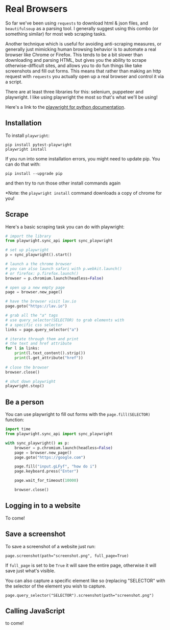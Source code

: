 # Real Browsers

So far we've been using `requests` to download html & json files, and `beautifulsoup` as a parsing tool. I generally suggest using this combo (or something similar) for most web scraping tasks.

Another technique which is useful for avoiding anti-scraping measures, or generally just mimicking human browsing behavior is to automate a real browser like Chrome or Firefox. This tends to be a bit slower than downloading and parsing HTML, but gives you the ability to scrape otherwise-difficult sites, and allows you to do fun things like take screenshots and fill out forms. This means that rather than making an http request with `requests` you actually open up a real browser and control it via a script.

There are at least three libraries for this: selenium, puppeteer and playwright. I like using playwright the most so that's what we'll be using!

Here's a link to the [playwright for python documentation](https://playwright.dev/python/docs/intro).


## Installation

To install `playwright`:

```
pip install pytest-playwright
playwright install
```
If you run into some installation errors, you might need to update pip. You can do that with:

```
pip install --upgrade pip
```
and then try to run those other install commands again

*Note: the `playwright install` command downloads a copy of chrome for you!

## Scrape

Here's a basic scraping task you can do with playwright:

```python
# import the library
from playwright.sync_api import sync_playwright

# set up playwright
p = sync_playwright().start()

# launch a the chrome browser
# you can also launch safari with p.webkit.launch()
# or firefox: p.firefox.launch()
browser = p.chromium.launch(headless=False)

# open up a new empty page
page = browser.new_page()

# have the browser visit lav.io
page.goto("https://lav.io")

# grab all the "a" tags
# use query_selector(SELECTOR) to grab elements with
# a specific css selector
links = page.query_selector("a")

# iterate through them and print
# the text and href attribute
for l in links:
    print(l.text_content().strip())
    print(l.get_attribute("href"))
    
# close the browser
browser.close()

# shut down playwright
playwright.stop()
```


## Be a person

You can use playwright to fill out forms with the `page.fill(SELECTOR)` function:

```python
import time
from playwright.sync_api import sync_playwright

with sync_playwright() as p:
    browser = p.chromium.launch(headless=False)
    page = browser.new_page()
    page.goto("https://google.com")

    page.fill("input.gLFyf", "how do i")
    page.keyboard.press("Enter")

    page.wait_for_timeout(10000)

    browser.close()
```

## Logging in to a website

To come!

## Save a screenshot

To save a screenshot of a website just run:

```
page.screenshot(path="screenshot.png", full_page=True)
```

If `full_page` is set to be `True` it will save the entire page, otherwise it will save just what's visible.

You can also capture a specific element like so (replacing "SELECTOR" with the selector of the element you wish to capture.

```
page.query_selector("SELECTOR").screenshot(path="screenshot.png")
```

## Calling JavaScript

to come!


